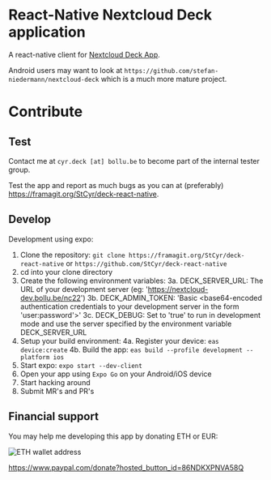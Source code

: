 # React-Native Nextcloud Deck application
A react-native client for [Nextcloud Deck App](https://github.com/nextcloud/deck/).

Android users may want to look at `https://github.com/stefan-niedermann/nextcloud-deck` which is a much more mature project.

# Contribute

## Test

Contact me at `cyr.deck [at] bollu.be` to become part of the internal tester group.

Test the app and report as much bugs as you can at (preferably) https://framagit.org/StCyr/deck-react-native.

## Develop

Development using expo:

1. Clone the repository: `git clone https://framagit.org/StCyr/deck-react-native` or `https://github.com/StCyr/deck-react-native`
2. cd into your clone directory
3. Create the following environment variables:
  3a. DECK_SERVER_URL: The URL of your development server (eg: 'https://nextcloud-dev.bollu.be/nc22')
  3b. DECK_ADMIN_TOKEN: 'Basic <base64-encoded authentication credentials to your development server in the form 'user:password'>'
  3c. DECK_DEBUG: Set to 'true' to run in development mode and use the server specified by the environment variable DECK_SERVER_URL
4. Setup your build environment:
  4a. Register your device: `eas device:create`
  4b. Build the app: `eas build --profile development --platform ios`
5. Start expo: `expo start --dev-client`
6. Open your app using `Expo Go` on your Android/iOS device
7. Start hacking around
8. Submit MR's and PR's

## Financial support

You may help me developing this app by donating ETH or EUR:

![ETH wallet address](/assets/eth_wallet.png)

https://www.paypal.com/donate?hosted_button_id=86NDKXPNVA58Q